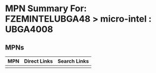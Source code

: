 



# MPN Summary For: FZEMINTELUBGA48 > micro-intel : UBGA4008

## MPNs
  

|MPN|Direct Links|Search Links|
| :--- | :--- | :--- |
||||
